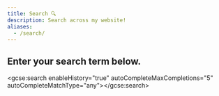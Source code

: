 ```yaml
---
title: Search 🔍️
description: Search across my website!
aliases:
  - /search/
---
```


## Enter your search term below.

<style>
.gcsc-branding,
table.gsc-resultsHeader,
td.gsc-search-button,
td.gsib_b {
  display: none;
}

table,
table.gsc-search-box,
.gsib_a,
.gsc-above-wrapper-area,
.cse .gsc-control-cse,
.gsc-control-cse,
table tbody tr,
.gsc-input-box,
table tbody td,
.gsst_a,
input[type=text]:focus,
td.gsc-input {
  padding: 0;
  margin: 0;
  border: none;
  box-shadow: none;
}

table tbody tr:nth-child(odd) {
  background-color: white;
}

.gsc-result .gs-title,
.gsc-input-box {
  height: inherit;
  text-decoration: none;
}

div#gsc-iw-id1 {
  border: 1px solid black;
}

td#gs_tti50 {
  padding: 1em;
}

.cse .gsc-search-button input.gsc-search-button-v2,
input.gsc-search-button-v2 {
  height: auto;
  width: auto;
}

.gsc-results-wrapper-nooverlay.gsc-results-wrapper-visible {
  margin-top: 2em;
}

a.gsst_a {
  border-bottom: none !important;
}

.gsc-search-box-tools .gsc-search-box .gsc-input {
  padding-right: 0;
}

table.gsc-search-box {
    display: inline-table;
}

.gsc-selected-option-container {
  max-width: 100%;
}

.gsc-refinementsArea {
  display: none;
}

.gsc-tabsArea > div {
  overflow: hidden;
}

</style>

<script>
  (function() {
    var cx = '008213476470887739041:ade_gb9mv7g';
    var gcse = document.createElement('script');
    gcse.type = 'text/javascript';
    gcse.async = true;
    gcse.src = 'https://cse.google.com/cse.js?cx=' + cx;
    var s = document.getElementsByTagName('script')[0];
    s.parentNode.insertBefore(gcse, s);
  })();
</script>

<gcse:search enableHistory="true" autoCompleteMaxCompletions="5" autoCompleteMatchType="any"></gcse:search>
